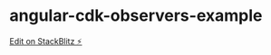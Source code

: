 # angular-cdk-observers-example

[Edit on StackBlitz ⚡️](https://stackblitz.com/edit/angular-ivy-bbsbpk)